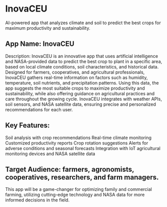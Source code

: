 # InovaCEU

AI-powered app that analyzes climate and soil to predict the best crops for maximum productivity and sustainability.


## App Name: InovaCEU

Description: InovaCEU is an innovative app that uses artificial intelligence and NASA-provided data to predict the best crop to plant in a specific area, based on local climate conditions, soil characteristics, and historical data. Designed for farmers, cooperatives, and agricultural professionals, InovaCEU gathers real-time information on factors such as humidity, temperature, soil nutrients, and precipitation patterns. Using this data, the app suggests the most suitable crops to maximize productivity and sustainability, while also offering guidance on agricultural practices and care throughout the growing cycle. InovaCEU integrates with weather APIs, soil sensors, and NASA satellite data, ensuring precise and personalized recommendations for each user.

## Key Features:

Soil analysis with crop recommendations
Real-time climate monitoring
Customized productivity reports
Crop rotation suggestions
Alerts for adverse conditions and seasonal forecasts
Integration with IoT agricultural monitoring devices and NASA satellite data

## Target Audience: farmers, agronomists, cooperatives, researchers, and farm managers.

This app will be a game-changer for optimizing family and commercial farming, utilizing cutting-edge technology and NASA data for more informed decisions in the field.